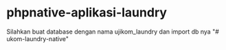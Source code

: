 # phpnative-aplikasi-laundry

Silahkan buat database dengan nama ujikom_laundry dan import db nya
"# ukom-laundry-native" 
